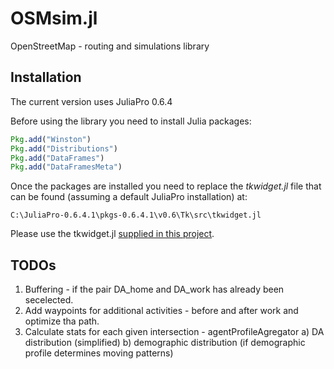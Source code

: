 # OSMsim.jl
OpenStreetMap - routing and simulations library

## Installation

The current version uses JuliaPro 0.6.4

Before using the library you need to install Julia packages:

```julia
Pkg.add("Winston")
Pkg.add("Distributions")
Pkg.add("DataFrames")
Pkg.add("DataFramesMeta")
```

Once the packages are installed you need to replace the *tkwidget.jl* file that can be found (assuming a default JuliaPro installation) at: 

```
C:\JuliaPro-0.6.4.1\pkgs-0.6.4.1\v0.6\Tk\src\tkwidget.jl
```

Please use the tkwidget.jl [supplied in this project](https://github.com/pszufe/OSMsim.jl/raw/master/tkwidget.jl_for_replacement/tkwidget.jl). 





## TODOs



1. Buffering - if the pair DA_home and DA_work has already been secelected.
2. Add waypoints for additional activities - before and after work and optimize tha path.
3. Calculate stats for each given intersection - agentProfileAgregator
   a) DA distribution   (simplified)
   b) demographic distribution (if demographic profile determines moving patterns)
   
## 




